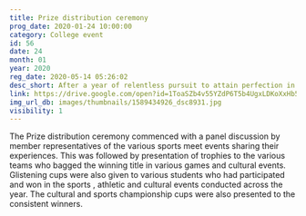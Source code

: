 ```yaml
---
title: Prize distribution ceremony
prog_date: 2020-01-24 10:00:00
category: College event
id: 56
date: 24
month: 01
year: 2020
reg_date: 2020-05-14 05:26:02
desc_short: After a year of relentless pursuit to attain perfection in the physical and mental domain, the prize distribution ceremony is a big motivator to all those who took a step towards excellence.
link: https://drive.google.com/open?id=1ToaSZb4v55YZdP6T5b4UgxLDKoXxHb5Q
img_url_db: images/thumbnails/1589434926_dsc8931.jpg
visibility: 1
---
```


The Prize distribution ceremony commenced with a panel discussion by member representatives of the various sports meet events sharing their experiences. This was followed by presentation of trophies to the various teams who bagged the winning title in various games and cultural events. Glistening cups were also given to various students who had participated and won in the sports , athletic and cultural events conducted across the year. The cultural and sports championship cups were also presented to the consistent winners.